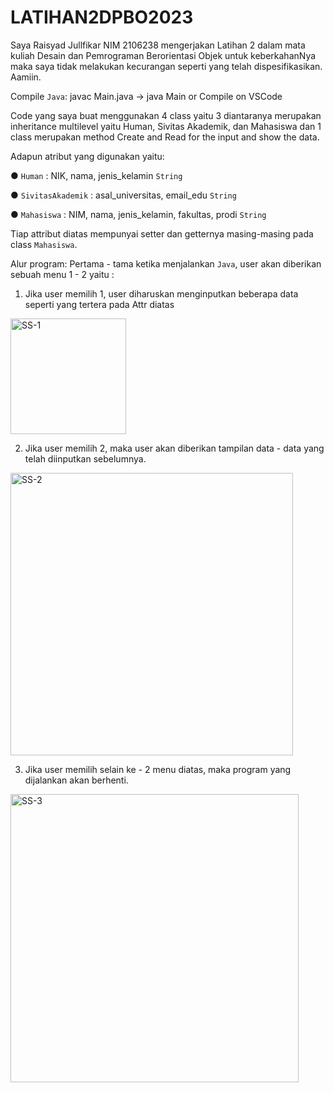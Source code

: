 # LATIHAN2DPBO2023

Saya Raisyad Jullfikar NIM 2106238 mengerjakan Latihan 2 dalam mata kuliah Desain dan Pemrograman Berorientasi Objek untuk keberkahanNya maka saya tidak melakukan kecurangan seperti yang telah dispesifikasikan. Aamiin.

Compile `Java`: javac Main.java -> java Main or Compile on VSCode

Code yang saya buat menggunakan 4 class yaitu 3 diantaranya merupakan inheritance multilevel yaitu Human, Sivitas Akademik, dan Mahasiswa dan 1 class merupakan method Create and Read for the input and show the data.

Adapun atribut yang digunakan yaitu:

● `Human` : NIK, nama, jenis_kelamin `String`

● `SivitasAkademik` : asal_universitas, email_edu `String`

● `Mahasiswa` : NIM, nama, jenis_kelamin, fakultas, prodi `String`

Tiap attribut diatas mempunyai setter dan getternya masing-masing pada class `Mahasiswa`.

Alur program:
Pertama - tama ketika menjalankan `Java`, user akan diberikan sebuah menu 1 - 2 yaitu :
1. Jika user memilih 1, user diharuskan menginputkan beberapa data seperti yang tertera pada Attr diatas
<img width="185" alt="SS-1" src="https://user-images.githubusercontent.com/92106283/218928409-0d2bf3de-086e-4db3-bd04-bb1cf8fa0140.png">


2. Jika user memilih 2, maka user akan diberikan tampilan data - data yang telah diinputkan sebelumnya.
<img width="452" alt="SS-2" src="https://user-images.githubusercontent.com/92106283/218928543-1c905016-5aab-4ee7-a1eb-942e25d8d855.png">

3. Jika user memilih selain ke - 2 menu diatas, maka program yang dijalankan akan berhenti.
<img width="461" alt="SS-3" src="https://user-images.githubusercontent.com/92106283/218928999-1157dea1-a2dc-4ca5-ae8e-9186dd71f744.png">
